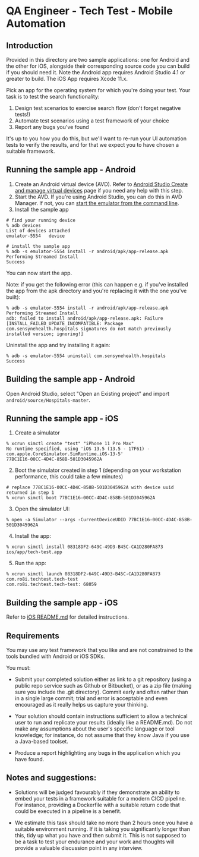 # QA Engineer - Tech Test - Mobile Automation

## Introduction

Provided in this directory are two sample applications: one for Android and the other for iOS, alongside their corresponding source code you can build if you should need it. 
Note the Android app requires Android Studio 4.1 or greater to build. The iOS App requires Xcode 11.x.

Pick an app for the operating system for which you're doing your test. Your task is to test the search functionality:
1. Design test scenarios to exercise search flow (don't forget negative tests!)
2. Automate test scenarios using a test framework of your choice
3. Report any bugs you've found

It's up to you how you do this, but we'll want to re-run your UI automation tests to verify the results, and for that we expect you to have chosen a suitable framework.


## Running the sample app - Android

1. Create an Android virtual device (AVD). Refer to [Android Studio Create and manage virtual devices](https://developer.android.com/studio/run/managing-avds) page if you need any help with this step.
2. Start the AVD. If you're using Android Studio, you can do this in AVD Manager. If not, you can [start the emulator from the command line](https://developer.android.com/studio/run/emulator-commandline).
2. Install the sample app
```
# find your running device
% adb devices
List of devices attached
emulator-5554	device

# install the sample app
% adb -s emulator-5554 install -r android/apk/app-release.apk
Performing Streamed Install
Success
```
You can now start the app. 

Note: if you get the following error (this can happen e.g. if you've installed the app from the apk directory and you're replacing it with the one you've built):
```
% adb -s emulator-5554 install -r android/apk/app-release.apk
Performing Streamed Install
adb: failed to install android/apk/app-release.apk: Failure [INSTALL_FAILED_UPDATE_INCOMPATIBLE: Package com.sensynehealth.hospitals signatures do not match previously installed version; ignoring!]
```
Uninstall the app and try installing it again:
```
% adb -s emulator-5554 uninstall com.sensynehealth.hospitals
Success
```

## Building the sample app - Android

Open Android Studio, select "Open an Existing project" and import `android/source/Hospitals-master`.

## Running the sample app - iOS

1. Create a simulator
```
% xcrun simctl create "test" "iPhone 11 Pro Max"
No runtime specified, using 'iOS 13.5 (13.5 - 17F61) - com.apple.CoreSimulator.SimRuntime.iOS-13-5'
77BC1E16-00CC-4D4C-858B-501D3045962A
```
2. Boot the simulator created in step 1 (depending on your workstation performance, this could take a few minutes)
```
# replace 77BC1E16-00CC-4D4C-858B-501D3045962A with device uuid returned in step 1
% xcrun simctl boot 77BC1E16-00CC-4D4C-858B-501D3045962A
```
3. Open the simulator UI:
```
% open -a Simulator --args -CurrentDeviceUDID 77BC1E16-00CC-4D4C-858B-501D3045962A
```
4. Install the app:
```
% xcrun simctl install 08318DF2-649C-49D3-B45C-CA1D280FA873 ios/app/tech-test.app
```
5. Run the app:
```
% xcrun simctl launch 08318DF2-649C-49D3-B45C-CA1D280FA873 com.ro8i.techtest.tech-test
com.ro8i.techtest.tech-test: 68059
```

## Building the sample app - iOS

Refer to [iOS README.md](./ios/source/README.md) for detailed instructions.

## Requirements

You may use any test framework that you like and are not constrained to the tools bundled with Android or iOS SDKs.

You must:

* Submit your completed solution either as link to a git repository (using a public repo service such as Github or Bitbucket), or as a zip file (making sure you include the .git directory). Commit early and often rather than in a single large commit; trial and error is acceptable and even encouraged as it really helps us capture your thinking.

* Your solution should contain instructions sufficient to allow a technical user to run and replicate your results (ideally like a README.md). Do not make any assumptions about the user's specific language or tool knowledge; for instance, do not assume that they know Java if you use a Java-based toolset.

* Produce a report highlighting any bugs in the application which you have found.

## Notes and suggestions:

* Solutions will be judged favourably if they demonstrate an ability to embed your tests in a framework suitable for a modern CICD pipeline. For instance, providing a Dockerfile with a suitable return code that could be executed in a pipeline is a benefit.

* We estimate this task should take no more than 2 hours once you have a suitable environment running. If it is taking you significantly longer than this, tidy up what you have and then submit it. This is not supposed to be a task to test your endurance and your work and thoughts will provide a valuable discussion point in any interview.
